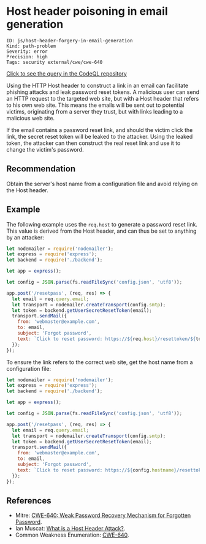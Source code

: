 # Host header poisoning in email generation

```
ID: js/host-header-forgery-in-email-generation
Kind: path-problem
Severity: error
Precision: high
Tags: security external/cwe/cwe-640

```
[Click to see the query in the CodeQL repository](https://github.com/github/codeql/tree/main/javascript/ql/src/Security/CWE-640/HostHeaderPoisoningInEmailGeneration.ql)

Using the HTTP Host header to construct a link in an email can facilitate phishing attacks and leak password reset tokens. A malicious user can send an HTTP request to the targeted web site, but with a Host header that refers to his own web site. This means the emails will be sent out to potential victims, originating from a server they trust, but with links leading to a malicious web site.

If the email contains a password reset link, and should the victim click the link, the secret reset token will be leaked to the attacker. Using the leaked token, the attacker can then construct the real reset link and use it to change the victim's password.


## Recommendation
Obtain the server's host name from a configuration file and avoid relying on the Host header.


## Example
The following example uses the `req.host` to generate a password reset link. This value is derived from the Host header, and can thus be set to anything by an attacker:


```javascript
let nodemailer = require('nodemailer');
let express = require('express');
let backend = require('./backend');

let app = express();

let config = JSON.parse(fs.readFileSync('config.json', 'utf8'));

app.post('/resetpass', (req, res) => {
  let email = req.query.email;
  let transport = nodemailer.createTransport(config.smtp);
  let token = backend.getUserSecretResetToken(email);
  transport.sendMail({
    from: 'webmaster@example.com',
    to: email,
    subject: 'Forgot password',
    text: `Click to reset password: https://${req.host}/resettoken/${token}`,
  });
});

```
To ensure the link refers to the correct web site, get the host name from a configuration file:


```javascript
let nodemailer = require('nodemailer');
let express = require('express');
let backend = require('./backend');

let app = express();

let config = JSON.parse(fs.readFileSync('config.json', 'utf8'));

app.post('/resetpass', (req, res) => {
  let email = req.query.email;
  let transport = nodemailer.createTransport(config.smtp);
  let token = backend.getUserSecretResetToken(email);
  transport.sendMail({
    from: 'webmaster@example.com',
    to: email,
    subject: 'Forgot password',
    text: `Click to reset password: https://${config.hostname}/resettoken/${token}`,
  });
});

```

## References
* Mitre: [CWE-640: Weak Password Recovery Mechanism for Forgotten Password](https://cwe.mitre.org/data/definitions/640.html).
* Ian Muscat: [What is a Host Header Attack?](https://www.acunetix.com/blog/articles/automated-detection-of-host-header-attacks/).
* Common Weakness Enumeration: [CWE-640](https://cwe.mitre.org/data/definitions/640.html).